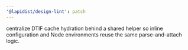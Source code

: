```yaml
---
'@lapidist/design-lint': patch
---
```


centralize DTIF cache hydration behind a shared helper so inline configuration
and Node environments reuse the same parse-and-attach logic.
